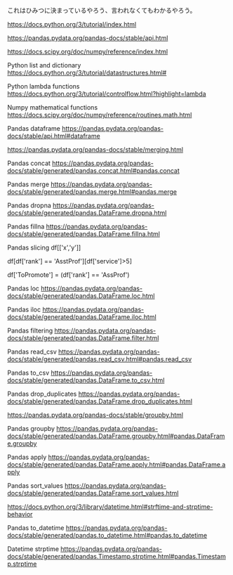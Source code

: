 
これはひみつに決まっているやろう、言われなくてもわかるやろう。

https://docs.python.org/3/tutorial/index.html

https://pandas.pydata.org/pandas-docs/stable/api.html  

https://docs.scipy.org/doc/numpy/reference/index.html

Python list and dictionary
https://docs.python.org/3/tutorial/datastructures.html#

Python lambda functions
https://docs.python.org/3/tutorial/controlflow.html?highlight=lambda

Numpy mathematical functions
https://docs.scipy.org/doc/numpy/reference/routines.math.html

Pandas dataframe
https://pandas.pydata.org/pandas-docs/stable/api.html#dataframe

https://pandas.pydata.org/pandas-docs/stable/merging.html

Pandas concat
https://pandas.pydata.org/pandas-docs/stable/generated/pandas.concat.html#pandas.concat

Pandas merge
https://pandas.pydata.org/pandas-docs/stable/generated/pandas.merge.html#pandas.merge

Pandas dropna
https://pandas.pydata.org/pandas-docs/stable/generated/pandas.DataFrame.dropna.html

Pandas fillna
https://pandas.pydata.org/pandas-docs/stable/generated/pandas.DataFrame.fillna.html

Pandas slicing
df[['x','y']]

df[df['rank'] == 'AsstProf'][df['service']>5]

df['ToPromote'] = (df['rank'] == 'AssProf')

Pandas loc
https://pandas.pydata.org/pandas-docs/stable/generated/pandas.DataFrame.loc.html

Pandas iloc 
https://pandas.pydata.org/pandas-docs/stable/generated/pandas.DataFrame.iloc.html

Pandas filtering
https://pandas.pydata.org/pandas-docs/stable/generated/pandas.DataFrame.filter.html

Pandas read_csv
https://pandas.pydata.org/pandas-docs/stable/generated/pandas.read_csv.html#pandas.read_csv

Pandas to_csv
https://pandas.pydata.org/pandas-docs/stable/generated/pandas.DataFrame.to_csv.html

Pandas drop_duplicates
https://pandas.pydata.org/pandas-docs/stable/generated/pandas.DataFrame.drop_duplicates.html

https://pandas.pydata.org/pandas-docs/stable/groupby.html

Pandas groupby
https://pandas.pydata.org/pandas-docs/stable/generated/pandas.DataFrame.groupby.html#pandas.DataFrame.groupby

Pandas apply
https://pandas.pydata.org/pandas-docs/stable/generated/pandas.DataFrame.apply.html#pandas.DataFrame.apply

Pandas sort_values
https://pandas.pydata.org/pandas-docs/stable/generated/pandas.DataFrame.sort_values.html

https://docs.python.org/3/library/datetime.html#strftime-and-strptime-behavior

Pandas to_datetime
https://pandas.pydata.org/pandas-docs/stable/generated/pandas.to_datetime.html#pandas.to_datetime

Datetime strptime
https://pandas.pydata.org/pandas-docs/stable/generated/pandas.Timestamp.strptime.html#pandas.Timestamp.strptime
